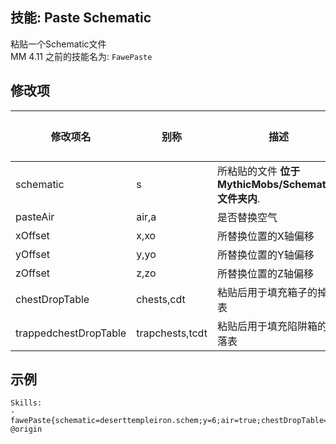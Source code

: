技能: Paste Schematic
--------------------------

粘贴一个Schematic文件  
MM 4.11 之前的技能名为: `FawePaste`

修改项
----------

| 修改项名 | 别称    | 描述                                                                                                    | 默认值 |
|-----------|------------|----------------------------------------------------------------------------------------------------------------|---------------|
| schematic |  s       | 所粘贴的文件 **位于MythicMobs/Schematics文件夹内**. | 1             |
| pasteAir | air,a       | 是否替换空气 | true             |
| xOffset | x,xo      | 所替换位置的X轴偏移   | 0             |
| yOffset | y,yo      | 所替换位置的Y轴偏移   | 0             |
| zOffset | z,zo      | 所替换位置的Z轴偏移   | 0             |
| chestDropTable | chests,cdt      | 粘贴后用于填充箱子的掉落表   | ""             |
| trappedchestDropTable | trapchests,tcdt      | 粘贴后用于填充陷阱箱的掉落表   | ""             |

示例
--------

    Skills:
    - fawePaste{schematic=deserttempleiron.schem;y=6;air=true;chestDropTable=IronDropTable} @origin

